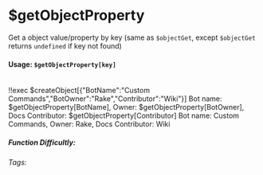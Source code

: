 # $getObjectProperty
Get a object value/property by key (same as `$objectGet`, except `$objectGet` returns `undefined` if key not found)

#### Usage: `$getObjectProperty[key]`
<br/>
<discord-messages>
	<discord-message :bot="false" role-color="#ffcc9a" author="Member">
		!!exec $createObject[{"BotName":"Custom Commands","BotOwner":"Rake","Contributor":"Wiki"}] Bot name: $getObjectProperty[BotName], Owner: $getObjectProperty[BotOwner], Docs Contributor: $getObjectProperty[Contributor]
	</discord-message>
	<discord-message :bot="true" role-color="#0099ff" author="Custom Command" avatar="https://media.discordapp.net/avatars/725721249652670555/781224f90c3b841ba5b40678e032f74a.webp">
		Bot name: Custom Commands, Owner: Rake, Docs Contributor: Wiki
	</discord-message>
</discord-messages>

##### Function Difficultly: <Badge type="warning" text="Medium" vertical="middle" /> 
###### Tags: <Badge type="tip" text="object" vertical="middle" /> <Badge type="tip" text="get" vertical="middle" /> <Badge type="tip" text="json" vertical="middle" /> <Badge type="tip" text="property" vertical="middle" />